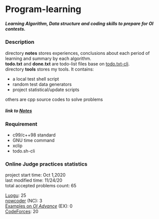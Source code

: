 # Program-learning
##### Learning Algorithm, Data structure and coding skills to prepare for OI contests.

### Description
directory **notes** stores experiences, conclusions about each period of learning 
and summary by each algorithm.  
**todo.txt** and **done.txt** are todo-list files base on [todo.txt-cli][todo.txt-cli].  
directory **tools** stores my tools. It contains:  
* a local test shell script
* random test data generators
* project statistical/update scripts

others are cpp source codes to solve problems  
##### link to [Notes](./notes/content.md)

### Requirement
* c99/c++98 standard
* GNU time command
* xclip
* todo.sh-cli

### Online Judge practices statistics  
project start time: Oct 1,2020  
last modified time: 11/24/20  
total accepted problems count: 65  

[Luogu][luogu]: 25  
[nowcoder][nowcoder] (NC): 3  
[Examples on _OI Advance_][oi_advance] (EX): 0  
[CodeForces][CF]: 20  

[todo.txt-cli]: https://github.com/todotxt/todo.txt-cli
[nowcoder]: https://ac.nowcoder.com/acm/home
[luogu]: https://luogu.com.cn
[oi_advance]: https://ac.nowcoder.com/acm/archivshe/oi-advance/problem
[CF]: https://codeforces.com
